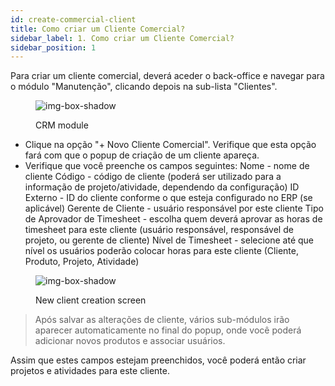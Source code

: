 ```yaml
---
id: create-commercial-client
title: Como criar um Cliente Comercial?
sidebar_label: 1. Como criar um Cliente Comercial?
sidebar_position: 1
---
```


Para criar um cliente comercial, deverá aceder o back-office e navegar para o módulo "Manutenção", clicando depois na sub-lista "Clientes".

<figure>

![img-box-shadow](/img/university/crm/Maintenance-Clients.png)

<figcaption>CRM module</figcaption>
</figure>

- Clique na opção "+ Novo Cliente Comercial". Verifique que esta opção fará com que o popup de criação de um cliente apareça.
- Verifique que você preenche os campos seguintes:
  Nome - nome de cliente
  Código - código de cliente (poderá ser utilizado para a informação de projeto/atividade, dependendo da configuração)
  ID Externo - ID do cliente conforme o que esteja configurado no ERP (se aplicável)
  Gerente de Cliente - usuário responsável por este cliente
  Tipo de Aprovador de Timesheet - escolha quem deverá aprovar as horas de timesheet para este cliente (usuário responsável, responsável de projeto, ou gerente de cliente)
  Nível de Timesheet - selecione até que nível os usuários poderão colocar horas para este cliente (Cliente, Produto, Projeto, Atividade)

<figure>

![img-box-shadow](/img/university/crm/Client.png)

<figcaption>New client creation screen</figcaption>
</figure>

> Após salvar as alterações de cliente, vários sub-módulos irão aparecer automaticamente no final do popup, onde você poderá adicionar novos produtos e associar usuários.

Assim que estes campos estejam preenchidos, você poderá então criar projetos e atividades para este cliente.
